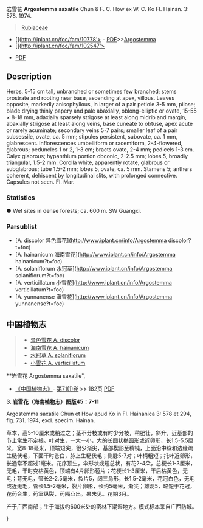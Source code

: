 岩雪花 **Argostemma saxatile** Chun & F. C. How ex W. C. Ko Fl. Hainan. 3: 578. 1974.

> [Rubiaceae](http://www.iplant.cn/info/Rubiaceae?t=foc)
* [](http://iplant.cn/foc/fam/10778'> - [PDF](http://iplant.cn/foc/pdf/Rubiaceae.pdf)>>[Argostemma](http://www.iplant.cn/info/Argostemma?t=foc)
* [](http://iplant.cn/foc/fam/102547'>
 - [PDF](http://www.iplant.cn/foc/pdf/Argostemma.pdf)

## Description

Herbs, 5-15 cm tall, unbranched or sometimes few branched; stems prostrate and rooting near base, ascending at apex, villous. Leaves opposite, markedly anisophyllous, in larger of a pair petiole 3-5 mm, pilose; blade drying thinly papery and pale abaxially, oblong-elliptic or ovate, 15-55 × 8-18 mm, adaxially sparsely strigose at least along midrib and margin, abaxially strigose at least along veins, base cuneate to obtuse, apex acute or rarely acuminate; secondary veins 5-7 pairs; smaller leaf of a pair subsessile, ovate, ca. 5 mm; stipules persistent, subovate, ca. 1 mm, glabrescent. Inflorescences umbelliform or racemiform, 2-4-flowered, glabrous; peduncles 1 or 2, 1-3 cm; bracts ovate, 2-4 mm; pedicels 1-3 cm. Calyx glabrous; hypanthium portion obconic, 2-2.5 mm; lobes 5, broadly triangular, 1.5-2 mm. Corolla white, apparently rotate, glabrous or subglabrous; tube 1.5-2 mm; lobes 5, ovate, ca. 5 mm. Stamens 5; anthers coherent, dehiscent by longitudinal slits, with prolonged connective. Capsules not seen. Fl. Mar.

### Statistics
● Wet sites in dense forests; ca. 600 m. SW Guangxi.

### Parsublist

* [A.  discolor  异色雪花](http://www.iplant.cn/info/Argostemma discolor?t=foc)
* [A.  hainanicum  海南雪花](http://www.iplant.cn/info/Argostemma hainanicum?t=foc)
* [A.  solaniflorum  水冠草](http://www.iplant.cn/info/Argostemma solaniflorum?t=foc)
* [A.  verticillatum  小雪花](http://www.iplant.cn/info/Argostemma verticillatum?t=foc)
* [A.  yunnanense  滇雪花](http://www.iplant.cn/info/Argostemma yunnanense?t=foc)


## 中国植物志

> * [异色雪花  A.  discolor](Argostemma-discolor-异色雪花.md)
> * [海南雪花  A.  hainanicum](Argostemma-hainanicum-海南雪花.md)
> * [水冠草  A.  solaniflorum](Argostemma-solaniflorum-水冠草.md)
> * [小雪花  A.  verticillatum](Argostemma-verticillatum-小雪花.md)


**岩雪花 Argostemma saxatile",

* [《中国植物志》](http://www.iplant.cn/frps)- [第71(1)卷](http://www.iplant.cn/frps/vol/71(1)) >> 182页 [PDF](http://www.iplant.cn/frps/pdf/71(1)/182.PDF)


**3. 岩雪花（海南植物志）图版45：7-11**

Argostemma saxatile Chun et How apud Ko in Fl. Hainanica 3: 578 et 294, fig. 731. 1974, excl. specim. Hainan.

草本，高5-10厘米或稍过之；茎不分枝或有时少分枝，稍肥壮，斜升，近基部的节上常生不定根。叶对生，一大一小，大的长圆状椭圆形或近卵形，长1.5-5.5厘米，宽8-18毫米，顶端短尖，很少渐尖，基部楔形至稍钝，上面沿中脉和边缘疏生糙伏毛，下面干时苍白，脉上生糙伏毛；侧脉5-7对；叶柄粗短；托叶近卵形，长通常不超过1毫米。花序顶生，伞形状或短总状，有花2-4朵，总梗长1-3厘米，无毛，干时变枯黄色，顶端有4片卵形苞片；花梗长1-3厘米，干后枯黄色，无毛；萼无毛，管长2-2.5毫米，裂片5，阔三角形，长1.5-2毫米，花冠白色，无毛或近无毛，管长1.5-2毫米，裂片卵形，长约5毫米，渐尖；雄蕊5，略短于花冠，花药合生，药室纵裂，药隔凸出。果未见。花期3月。

产于广西南部；生于海拔约600米处的密林下潮湿地方。模式标本采自广西防城。

}